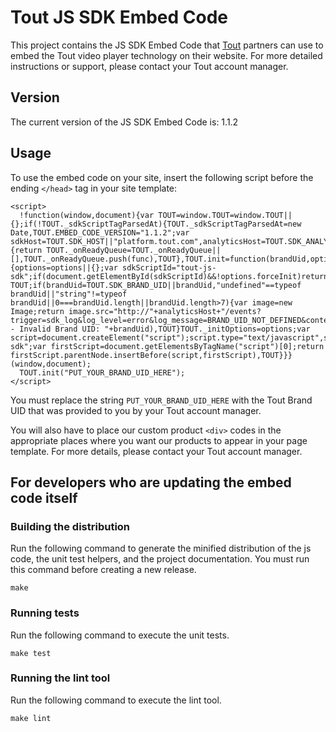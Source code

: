 <!---
  The README.md file is autogenerated when you run make. Do not
  modify the README.md file directly, instead go into the docs folder
  and modify the README.md.template.
-->
# Tout JS SDK Embed Code

This project contains the JS SDK Embed Code that [Tout](http://www.tout.com)
partners can use to embed the Tout video player technology on their
website. For more detailed instructions or support, please contact 
your Tout account manager. 

## Version
The current version of the JS SDK Embed Code is: 1.1.2

## Usage
To use the embed code on your site, insert the following script before
the ending ```</head>``` tag in your site template:

```
<script>
  !function(window,document){var TOUT=window.TOUT=window.TOUT||{};if(!TOUT._sdkScriptTagParsedAt){TOUT._sdkScriptTagParsedAt=new Date,TOUT.EMBED_CODE_VERSION="1.1.2";var sdkHost=TOUT.SDK_HOST||"platform.tout.com",analyticsHost=TOUT.SDK_ANALYTICS_HOST||"analytics.tout.com";TOUT.onReady=function(func){return TOUT._onReadyQueue=TOUT._onReadyQueue||[],TOUT._onReadyQueue.push(func),TOUT},TOUT.init=function(brandUid,options){options=options||{};var sdkScriptId="tout-js-sdk";if(document.getElementById(sdkScriptId)&&!options.forceInit)return TOUT;if(brandUid=TOUT.SDK_BRAND_UID||brandUid,"undefined"==typeof brandUid||"string"!=typeof brandUid||0===brandUid.length||brandUid.length>7){var image=new Image;return image.src="http://"+analyticsHost+"/events?trigger=sdk_log&log_level=error&log_message=BRAND_UID_NOT_DEFINED&content_page_url="+encodeURIComponent(window.location.href),console&&console.error&&console.error("TOUT - Invalid Brand UID: "+brandUid),TOUT}TOUT._initOptions=options;var script=document.createElement("script");script.type="text/javascript",script.src="//"+sdkHost+"/sdk/v1/"+brandUid+".js",script.id=sdkScriptId,script.className="tout-sdk";var firstScript=document.getElementsByTagName("script")[0];return firstScript.parentNode.insertBefore(script,firstScript),TOUT}}}(window,document);
  TOUT.init("PUT_YOUR_BRAND_UID_HERE");
</script>
```

You must replace the string `PUT_YOUR_BRAND_UID_HERE` with the Tout
Brand UID that was provided to you by your Tout account manager.

You will also have to place our custom product ```<div>``` codes in the
appropriate places where you want our products to appear in your page 
template. For more details, please contact your Tout account manager.

## For developers who are updating the embed code itself

### Building the distribution
Run the following command to generate the minified distribution of the
js code, the unit test helpers, and the project documentation. You must 
run this command before creating a new release.

```
make
```

### Running tests
Run the following command to execute the unit tests.

```
make test
```

### Running the lint tool
Run the following command to execute the lint tool.

```
make lint
```
